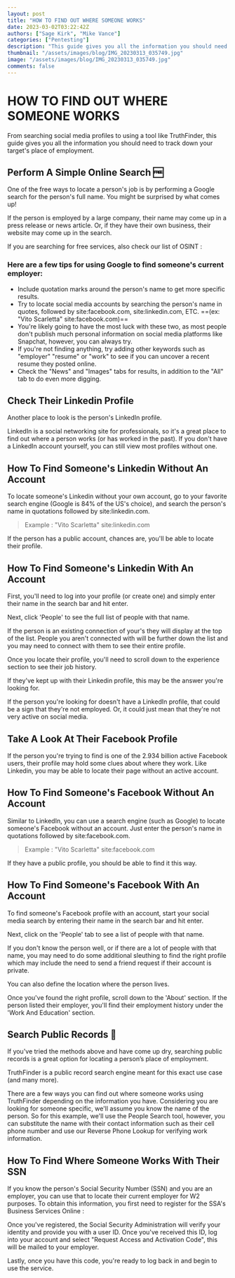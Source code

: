 ```yaml
---
layout: post
title: "HOW TO FIND OUT WHERE SOMEONE WORKS"
date: 2023-03-02T03:22:42Z
authors: ["Sage Kirk", "Mike Vance"]
categories: ["Pentesting"]
description: "This guide gives you all the information you should need to track down your target's place of employment."
thumbnail: "/assets/images/blog/IMG_20230313_035749.jpg"
image: "/assets/images/blog/IMG_20230313_035749.jpg"
comments: false
---
```


# HOW TO FIND OUT WHERE SOMEONE WORKS

From searching social media profiles to using a tool like TruthFinder[](https://www.truthfinder.com/), this guide gives you all the information you should need to track down your target's place of employment.

## Perform A Simple Online Search 🆓

One of the free ways to locate a person's job is by performing a Google search for the person's full name. You might be surprised by what comes up! 

If the person is employed by a large company, their name may come up in a press release or news article. Or, if they have their own business, their website may come up in the search.

If you are searching for free services, also check our list of OSINT : 

### Here are a few tips for using Google to find someone's current employer:

- Include quotation marks around the person's name to get more specific results.
- Try to locate social media accounts by searching the person's name in quotes, followed by site:facebook.com, site:linkedin.com, ETC. ==(ex: "Vito Scarletta" site:facebook.com)==
- You're likely going to have the most luck with these two, as most people don't publish much personal information on social media platforms like Snapchat, however, you can always try.
- If you're not finding anything, try adding other keywords such as "employer" "resume" or "work" to see if you can uncover a recent resume they posted online.
- Check the "News" and "Images" tabs for results, in addition to the "All" tab to do even more digging.

## Check Their Linkedin Profile

Another place to look is the person's LinkedIn profile. 

LinkedIn is a social networking site for professionals, so it's a great place to find out where a person works (or has worked in the past). If you don't have a LinkedIn account yourself, you can still view most profiles without one.

## How To Find Someone's Linkedin Without An Account

To locate someone's Linkedin without your own account, go to your favorite search engine (Google is 84% of the US's choice), and search the person's name in quotations followed by site:linkedin.com. 

> Example : "Vito Scarletta" site:linkedin.com

If the person has a public account, chances are, you'll be able to locate their profile.

## How To Find Someone's Linkedin With An Account

First, you'll need to log into your profile (or create one) and simply enter their name in the search bar and hit enter. 

Next, click 'People' to see the full list of people with that name. 

If the person is an existing connection of your's they will display at the top of the list. People you aren't connected with will be further down the list and you may need to connect with them to see their entire profile.

Once you locate their profile, you'll need to scroll down to the experience section to see their job history. 

If they've kept up with their Linkedin profile, this may be the answer you're looking for.

If the person you're looking for doesn't have a LinkedIn profile, that could be a sign that they're not employed. Or, it could just mean that they're not very active on social media.

## Take A Look At Their Facebook Profile

If the person you're trying to find is one of the 2.934 billion active Facebook users, their profile may hold some clues about where they work. Like Linkedin, you may be able to locate their page without an active account.

## How To Find Someone's Facebook Without An Account

Similar to LinkedIn, you can use a search engine (such as Google) to locate someone's Facebook without an account. Just enter the person's name in quotations followed by site:facebook.com. 

> Example : "Vito Scarletta" site:facebook.com

If they have a public profile, you should be able to find it this way.

## How To Find Someone's Facebook With An Account

To find someone's Facebook profile with an account, start your social media search by entering their name in the search bar and hit enter.

Next, click on the 'People' tab to see a list of people with that name. 

If you don't know the person well, or if there are a lot of people with that name, you may need to do some additional sleuthing to find the right profile which may include the need to send a friend request if their account is private. 

You can also define the location where the person lives.

Once you've found the right profile, scroll down to the 'About' section. If the person listed their employer, you'll find their employment history under the 'Work And Education' section.

## Search Public Records 💸

If you've tried the methods above and have come up dry, searching public records is a great option for locating a person’s place of employment. 

TruthFinder is a public record search engine meant for this exact use case (and many more).

There are a few ways you can find out where someone works using TruthFinder depending on the information you have. Considering you are looking for someone specific, we'll assume you know the name of the person. So for this example, we'll use the People Search tool, however, you can substitute the name with their contact information such as their cell phone number and use our Reverse Phone Lookup for verifying work information.

## How To Find Where Someone Works With Their SSN

If you know the person's Social Security Number (SSN) and you are an employer, you can use that to locate their current employer for W2 purposes. To obtain this information, you first need to register for the SSA's Business Services Online  : [](https://www.ssa.gov/bso/bsowelcome.htm)

Once you've registered, the Social Security Administration will verify your identity and provide you with a user ID. Once you've received this ID, log into your account and select "Request Access and Activation Code", this will be mailed to your employer.

Lastly, once you have this code, you're ready to log back in and begin to use the service.
